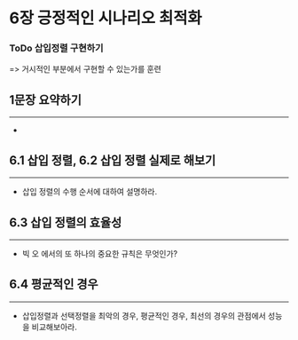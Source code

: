 # 6장 긍정적인 시나리오 최적화
### ToDo 삽입정렬 구현하기
=> 거시적인 부분에서 구현할 수 있는가를 훈련

## 1문장 요약하기
***
* 

## 6.1 삽입 정렬, 6.2 삽입 정렬 실제로 해보기
***
* 삽입 정렬의 수행 순서에 대하여 설명하라.

## 6.3 삽입 정렬의 효율성
***
* 빅 오 에서의 또 하나의 중요한 규칙은 무엇인가?

## 6.4 평균적인 경우
***
* 삽입정렬과 선택정렬을 최악의 경우, 평균적인 경우, 최선의 경우의 관점에서 성능을 비교해보아라.
